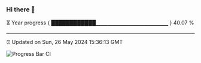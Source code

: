 ### Hi there 👋

⏳ Year progress { ████████████▁▁▁▁▁▁▁▁▁▁▁▁▁▁▁▁▁▁ } 40.07 %

---

⏰ Updated on Sun, 26 May 2024 15:36:13 GMT

![Progress Bar CI](https://github.com/IshwaranRudhara/GIT-ACTION/workflows/Progress%20Bar%20CI/badge.svg)
